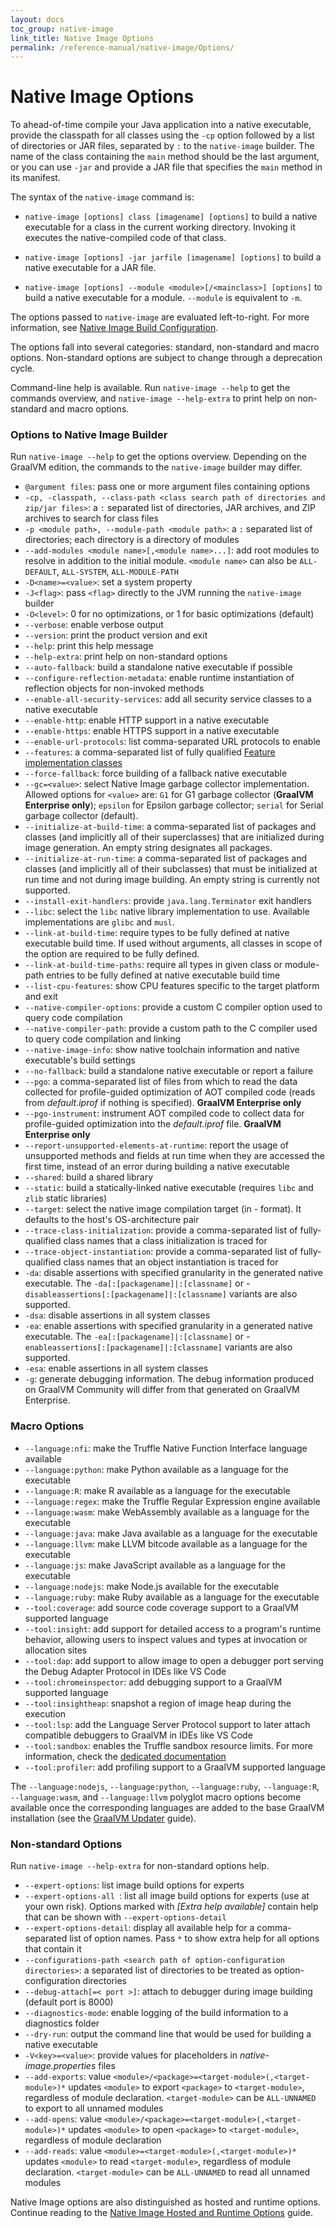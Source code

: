 ```yaml
---
layout: docs
toc_group: native-image
link_title: Native Image Options
permalink: /reference-manual/native-image/Options/
---
```

# Native Image Options

To ahead-of-time compile your Java application into a native executable, provide the classpath for all classes using the `-cp` option followed by a list of directories or JAR files, separated by `:` to the `native-image` builder. 
The name of the class containing the `main` method should be the last argument, or you can use `-jar` and provide a JAR file that specifies the `main` method in its manifest.

The syntax of the `native-image` command is:

- `native-image [options] class [imagename] [options]` to build a native executable for a class in the current working directory. Invoking it executes the native-compiled code of that class.

- `native-image [options] -jar jarfile [imagename] [options]` to build a native executable for a JAR file.

- `native-image [options] --module <module>[/<mainclass>] [options]` to build a native executable for a module. `--module` is equivalent to `-m`.

The options passed to `native-image` are evaluated left-to-right.
For more information, see [Native Image Build Configuration](BuildConfiguration.md#order-of-arguments-evaluation).

The options fall into several categories: standard, non-standard and macro options.
Non-standard options are subject to change through a deprecation cycle.

Command-line help is available.
Run `native-image --help` to get the commands overview, and `native-image --help-extra` to print help on non-standard and macro options.

### Options to Native Image Builder

Run `native-image --help` to get the options overview.
Depending on the GraalVM edition, the commands to the `native-image` builder may differ.

* `@argument files`: pass one or more argument files containing options
* `-cp, -classpath, --class-path <class search path of directories and zip/jar files>`: a `:` separated list of directories, JAR archives, and ZIP archives to search for class files
* `-p <module path>, --module-path <module path>`: a `:` separated list of directories; each directory is a directory of modules
* `--add-modules <module name>[,<module name>...]`: add root modules to resolve in addition to the initial module. `<module name>` can also be `ALL-DEFAULT`, `ALL-SYSTEM`, `ALL-MODULE-PATH`
* `-D<name>=<value>`: set a system property
* `-J<flag>`: pass `<flag>` directly to the JVM running the `native-image` builder
* `-O<level>`: 0 for no optimizations, or 1 for basic optimizations (default)
* `--verbose`: enable verbose output
* `--version`: print the product version and exit
* `--help`: print this help message
* `--help-extra`: print help on non-standard options
* `--auto-fallback`: build a standalone native executable if possible
* `--configure-reflection-metadata`: enable runtime instantiation of reflection objects for non-invoked methods
* `--enable-all-security-services`: add all security service classes to a native executable
* `--enable-http`: enable HTTP support in a native executable
* `--enable-https`: enable HTTPS support in a native executable
* `--enable-url-protocols`: list comma-separated URL protocols to enable
* `--features`: a comma-separated list of fully qualified [Feature implementation classes](https://www.graalvm.org/sdk/javadoc/index.html?org/graalvm/nativeimage/hosted/Feature.html)
* `--force-fallback`: force building of a fallback native executable
* `--gc=<value>`: select Native Image garbage collector implementation. Allowed options for `<value>` are: `G1` for G1 garbage collector (**GraalVM Enterprise only**); `epsilon` for Epsilon garbage collector; `serial` for Serial garbage collector (default).
* `--initialize-at-build-time`: a comma-separated list of packages and classes (and implicitly all of their superclasses) that are initialized during image generation. An empty string designates all packages.
* `--initialize-at-run-time`: a comma-separated list of packages and classes (and implicitly all of their subclasses) that must be initialized at run time and not during image building. An empty string is currently not supported.
* `--install-exit-handlers`: provide `java.lang.Terminator` exit handlers
* `--libc`: select the `libc` native library implementation to use. Available implementations are `glibc` and `musl`.
* `--link-at-build-time`: require types to be fully defined at native executable build time. If used without arguments, all classes in scope of the option are required to be fully defined.
* `--link-at-build-time-paths`: require all types in given class or module-path entries to be fully defined at native executable build time
* `--list-cpu-features`: show CPU features specific to the target platform and exit
* `--native-compiler-options`: provide a custom C compiler option used to query code compilation
* `--native-compiler-path`: provide a custom path to the C compiler used to query code compilation and linking
* `--native-image-info`: show native toolchain information and native executable's build settings
* `--no-fallback`: build a standalone native executable or report a failure
* `--pgo`: a comma-separated list of files from which to read the data collected for profile-guided optimization of AOT compiled code (reads from  _default.iprof_ if nothing is specified). **GraalVM Enterprise only**
* `--pgo-instrument`: instrument AOT compiled code to collect data for profile-guided optimization into the _default.iprof_ file. **GraalVM Enterprise only**
* `--report-unsupported-elements-at-runtime`: report the usage of unsupported methods and fields at run time when they are accessed the first time, instead of an error during building a native executable
* `--shared`: build a shared library
* `--static`: build a statically-linked native executable (requires `libc` and `zlib` static libraries)
* `--target`: select the native image compilation target (in <OS>-<architecture> format). It defaults to the host's OS-architecture pair
* `--trace-class-initialization`: provide a comma-separated list of fully-qualified class names that a class initialization is traced for
* `--trace-object-instantiation`: provide a comma-separated list of fully-qualified class names that an object instantiation is traced for
* `-da`: disable assertions with specified granularity in the generated native executable. The  `-da[:[packagename]|:[classname]` or -`disableassertions[:[packagename]|:[classname]` variants are also supported.
* `-dsa`: disable assertions in all system classes
* `-ea`: enable assertions with specified granularity in a generated native executable. The  `-ea[:[packagename]|:[classname]` or -`enableassertions[:[packagename]|:[classname]` variants are also supported.
* `-esa`: enable assertions in all system classes
* `-g`: generate debugging information. The debug information produced on GraalVM Community will differ from that generated on GraalVM Enterprise.

### Macro Options
* `--language:nfi`: make the Truffle Native Function Interface language available
* `--language:python`: make Python available as a language for the executable
* `--language:R`: make R available as a language for the executable
* `--language:regex`: make the Truffle Regular Expression engine available
* `--language:wasm`: make WebAssembly available as a language for the executable
* `--language:java`: make Java available as a language for the executable
* `--language:llvm`: make LLVM bitcode available as a language for the executable
* `--language:js`: make JavaScript available as a language for the executable
* `--language:nodejs`: make Node.js available for the executable
* `--language:ruby`: make Ruby available as a language for the executable
* `--tool:coverage`: add source code coverage support to a GraalVM supported language
* `--tool:insight`: add support for detailed access to a program's runtime behavior, allowing users to inspect values and types at invocation or allocation sites
* `--tool:dap`: add support to allow image to open a debugger port serving the Debug Adapter Protocol in IDEs like VS Code
* `--tool:chromeinspector`: add debugging support to a GraalVM supported language
* `--tool:insightheap`: snapshot a region of image heap during the execution
* `--tool:lsp`: add the Language Server Protocol support to later attach compatible debuggers to GraalVM in IDEs like VS Code
* `--tool:sandbox`: enables the Truffle sandbox resource limits. For more information, check the [dedicated documentation](../embedding/sandbox-options.md)
* `--tool:profiler`: add profiling support to a GraalVM supported language

The `--language:nodejs`, `--language:python`, `--language:ruby`, `--language:R`, `--language:wasm`, and `--language:llvm` polyglot macro options become available once the corresponding languages are added to the base GraalVM installation (see the [GraalVM Updater](../graalvm-updater.md) guide).

### Non-standard Options

Run `native-image --help-extra` for non-standard options help.

* `--expert-options`: list image build options for experts
* `--expert-options-all `: list all image build options for experts (use at your own risk). Options marked with _[Extra help available]_ contain help that can be shown with `--expert-options-detail`
* `--expert-options-detail`: display all available help for a comma-separated list of option names. Pass `*` to show extra help for all options that contain it
* `--configurations-path <search path of option-configuration directories>`: a separated list of directories to be treated as option-configuration directories
* `--debug-attach[=< port >]`: attach to debugger during image building (default port is 8000)
* `--diagnostics-mode`: enable logging of the build information to a diagnostics folder
* `--dry-run`: output the command line that would be used for building a native executable
* `-V<key>=<value>`:  provide values for placeholders in _native-image.properties_ files
* `--add-exports`: value `<module>/<package>=<target-module>(,<target-module>)*` updates `<module>` to export `<package>` to `<target-module>`, regardless of module declaration. `<target-module>` can be `ALL-UNNAMED` to export to all unnamed modules
* `--add-opens`: value `<module>/<package>=<target-module>(,<target-module>)*` updates `<module>` to open `<package>` to `<target-module>`, regardless of module declaration
* `--add-reads`: value `<module>=<target-module>(,<target-module>)*` updates `<module>` to read `<target-module>`, regardless of module declaration. `<target-module>` can be `ALL-UNNAMED` to read all unnamed modules

Native Image options are also distinguished as hosted and runtime options. Continue reading to the [Native Image Hosted and Runtime Options](HostedvsRuntimeOptions.md) guide.

